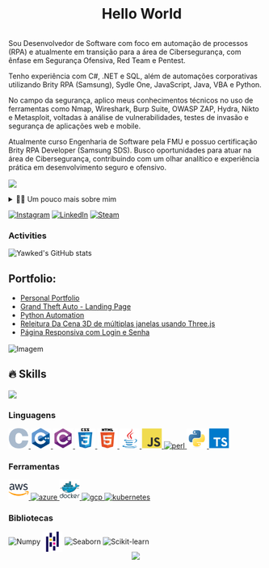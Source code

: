 <!--título-->
<div id="user-content-toc">
  <ul align="center">
    <summary><h1 style="display: inline-block">Hello World</h1></summary>
</div>

<!-- Presentation -->
<p>
Sou Desenvolvedor de Software com foco em automação de processos (RPA) e atualmente em transição para a área de Cibersegurança, com ênfase em Segurança Ofensiva, Red Team e Pentest.

Tenho experiência com C#, .NET e SQL, além de automações corporativas utilizando Brity RPA (Samsung), Sydle One, JavaScript, Java, VBA e Python.

No campo da segurança, aplico meus conhecimentos técnicos no uso de ferramentas como Nmap, Wireshark, Burp Suite, OWASP ZAP, Hydra, Nikto e Metasploit, voltadas à análise de vulnerabilidades, testes de invasão e segurança de aplicações web e mobile.

Atualmente curso Engenharia de Software pela FMU e possuo certificação Brity RPA Developer (Samsung SDS). Busco oportunidades para atuar na área de Cibersegurança, contribuindo com um olhar analítico e experiência prática em desenvolvimento seguro e ofensivo.
<!-- GIF1 -->
<p align="left">
  <img align="center" src="https://i.pinimg.com/originals/28/cd/b7/28cdb75b1cb04ffbadb7c639609e21ba.gif">
</p>


</p>

<!-- Dropdown -->
<details>
  <summary>👨‍💻 Um pouco mais sobre mim</summary>

  - Sou movido pela curiosidade e pela vontade constante de entender como as coisas funcionam — e como podem ser exploradas ou protegidas.
Minha jornada começou no desenvolvimento de software e automação de processos (RPA), onde aprendi a pensar de forma lógica, otimizar sistemas e construir soluções escaláveis.
Com o tempo, descobri que a mesma lógica usada para criar também pode ser aplicada para testar limites, identificar vulnerabilidades e fortalecer sistemas, o que me levou naturalmente ao universo da Cibersegurança.

Hoje, dedico meus estudos à Segurança Ofensiva, Red Team e Pentest, combinando meu conhecimento em C#, .NET, SQL e automação com ferramentas como Nmap, Wireshark, Burp Suite, OWASP ZAP, Metasploit e Hydra.
Acredito que entender o código e o comportamento interno das aplicações é o primeiro passo para protegê-las de verdade.

Meu objetivo é atuar como Analista de Cibersegurança, ajudando empresas e pessoas a se tornarem mais seguras — unindo o olhar analítico de um desenvolvedor à mentalidade estratégica de um pentester.

<p align="center">
  <img src="https://readme-typing-svg.herokuapp.com?font=Fira+Code&size=22&pause=1800&color=00C853&center=true&vCenter=true&width=700&lines=Criar+é+poder.;Proteger+o+que+criamos+é+responsabilidade." alt="typing animation">
</p>

  - ⚡ Eu gosto de ler, seja um bom livro, mangá ou quadrinhos, além de assistir filmes e jogar videogames! Eu acredito que nossos interesses pessoais contribuem para uma percepção mais refinada das coisas e para a resolução de problemas. Minha curiosidade me fez aprender tudo que sei hoje. \o/
</details>

<!-- Links -->

[![Instagram](https://img.shields.io/badge/Instagram-E4405F?style=for-the-badge&logo=instagram&logoColor=white)](https://www.instagram.com/adrya.nuu/)
[![LinkedIn](https://img.shields.io/badge/LinkedIn-0077B5?style=for-the-badge&logo=linkedin&logoColor=white)](https://www.linkedin.com/in/adriano-brandao/)
[![Steam](https://img.shields.io/badge/Steam-000000?style=for-the-badge&logo=steam&logoColor=white)](https://steamcommunity.com/id/ImNechrotery/)

<!-- GithubStats -->

### Activities

![Yawked's GitHub stats](https://github-readme-stats.vercel.app/api?username=Yawked&show_icons=true&theme=radical)

<!-- Portfolio -->
## Portfolio:
- [Personal Portfolio](https://github.com/Yawked/personal-portfolio) 
- [Grand Theft Auto - Landing Page](https://github.com/Yawked/GTA_LandingPage)
- [Python Automation](https://github.com/Yawked/automacao_python)
- [Releitura  Da Cena 3D de múltiplas janelas usando Three.js](https://github.com/Yawked/JanelasMultiplas3D)
- [Página Responsiva com Login e Senha](https://github.com/Yawked/LoginUserPage)

<!-- GIF2 -->
<p align="left">
  <img align="center" src="https://i.pinimg.com/originals/8d/86/42/8d8642148830fc5c69a21dc16632afbd.gif" alt="Imagem">
</p>

## 🔥 Skills
<!-- Skills: Programming Languages -->
  <div style="flex-basis: 48%;">
  

<p align="left">
  <img align="center" src="https://i.pinimg.com/originals/bc/6c/17/bc6c171eee288a2f1e124c749303b24e.gif">

<h3 align="left">Linguagens</h3>
<p align="left"> <a href="https://www.cprogramming.com/" target="_blank" rel="noreferrer"> <img src="https://raw.githubusercontent.com/devicons/devicon/master/icons/c/c-original.svg" alt="c" width="40" height="40"/> </a> <a href="https://www.w3schools.com/cpp/" target="_blank" rel="noreferrer"> <img src="https://raw.githubusercontent.com/devicons/devicon/master/icons/cplusplus/cplusplus-original.svg" alt="cplusplus" width="40" height="40"/> </a> <a href="https://www.w3schools.com/cs/" target="_blank" rel="noreferrer"> <img src="https://raw.githubusercontent.com/devicons/devicon/master/icons/csharp/csharp-original.svg" alt="csharp" width="40" height="40"/> </a> <a href="https://www.w3schools.com/css/" target="_blank" rel="noreferrer"> <img src="https://raw.githubusercontent.com/devicons/devicon/master/icons/css3/css3-original-wordmark.svg" alt="css3" width="40" height="40"/> </a> <a href="https://www.w3.org/html/" target="_blank" rel="noreferrer"> <img src="https://raw.githubusercontent.com/devicons/devicon/master/icons/html5/html5-original-wordmark.svg" alt="html5" width="40" height="40"/> </a> <a href="https://www.java.com" target="_blank" rel="noreferrer"> <img src="https://raw.githubusercontent.com/devicons/devicon/master/icons/java/java-original.svg" alt="java" width="40" height="40"/> </a> <a href="https://developer.mozilla.org/en-US/docs/Web/JavaScript" target="_blank" rel="noreferrer"> <img src="https://raw.githubusercontent.com/devicons/devicon/master/icons/javascript/javascript-original.svg" alt="javascript" width="40" height="40"/> </a> <a href="https://www.perl.org/" target="_blank" rel="noreferrer"> <img src="https://api.iconify.design/logos-perl.svg" alt="perl" width="40" height="40"/> </a> <a href="https://www.python.org" target="_blank" rel="noreferrer"> <img src="https://raw.githubusercontent.com/devicons/devicon/master/icons/python/python-original.svg" alt="python" width="40" height="40"/> </a> <a href="https://www.typescriptlang.org/" target="_blank" rel="noreferrer"> <img src="https://raw.githubusercontent.com/devicons/devicon/master/icons/typescript/typescript-original.svg" alt="typescript" width="40" height="40"/> </a> </p>

  
  <!-- Skills: Tools & Frameworks -->
  <div style="flex-basis: 48%;">
    <h3>Ferramentas</h3>
  <p align="left"> <a href="https://aws.amazon.com" target="_blank" rel="noreferrer"> <img src="https://raw.githubusercontent.com/devicons/devicon/master/icons/amazonwebservices/amazonwebservices-original-wordmark.svg" alt="aws" width="40" height="40"/> </a> <a href="https://azure.microsoft.com/en-in/" target="_blank" rel="noreferrer"> <img src="https://www.vectorlogo.zone/logos/microsoft_azure/microsoft_azure-icon.svg" alt="azure" width="40" height="40"/> </a> <a href="https://www.docker.com/" target="_blank" rel="noreferrer"> <img src="https://raw.githubusercontent.com/devicons/devicon/master/icons/docker/docker-original-wordmark.svg" alt="docker" width="40" height="40"/> </a> <a href="https://cloud.google.com" target="_blank" rel="noreferrer"> <img src="https://www.vectorlogo.zone/logos/google_cloud/google_cloud-icon.svg" alt="gcp" width="40" height="40"/> </a> <a href="https://kubernetes.io" target="_blank" rel="noreferrer"> <img src="https://www.vectorlogo.zone/logos/kubernetes/kubernetes-icon.svg" alt="kubernetes" width="40" height="40"/> </a> </p>
    
  </div>
  
  <!-- Skills: Libraries -->
  <div style="flex-basis: 48%;">
    <h3>Bibliotecas</h3>
    <img align="center" alt="Numpy" height="30" width="40" src="https://cdn.jsdelivr.net/gh/devicons/devicon/icons/numpy/numpy-original.svg">
    <img align="center" alt="Pandas" src="https://raw.githubusercontent.com/devicons/devicon/2ae2a900d2f041da66e950e4d48052658d850630/icons/pandas/pandas-original.svg" alt="pandas" width="40" height="40"/>
    <img align="center" alt="Seaborn" src="https://seaborn.pydata.org/_images/logo-mark-lightbg.svg" alt="seaborn" width="40" height="40"/>
    <img align="center" alt="Scikit-learn" src="https://upload.wikimedia.org/wikipedia/commons/0/05/Scikit_learn_logo_small.svg" alt="scikit_learn" width="40" height="40"/>
  </div>

  <div align="center">
  <img src="https://profile-counter.glitch.me/Yawked/count.svg?"  />
</div>

###
